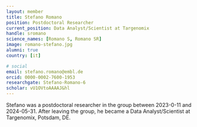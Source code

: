 ```yaml
---
layout: member
title: Stefano Romano
position: Postdoctoral Researcher
current_position: Data Analyst/Scientist at Targenomix
handle: sromano
science_names: [Romano S, Romano SR]
image: romano-stefano.jpg
alumni: true
country: [it]

# social
email: stefano.romano@embl.de
orcid: 0000-0002-7600-1953
researchgate: Stefano-Romano-6
scholar: vU1OVtoAAAAJ&hl
---
```


Stefano was a postdoctoral researcher in the group between 2023-0-11 and 2024-05-31. After leaving the group, he became a Data Analyst/Scientist at Targenomix, Potsdam, DE.
